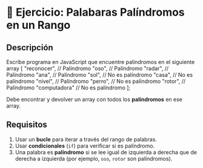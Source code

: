 # 📝 Ejercicio: Palabaras Palíndromos en un Rango  

## Descripción  
Escribe programa en JavaScript que encuentre palindromos en el siguiente array 
[
  "reconocer",  // Palíndromo
  "oso",        // Palíndromo
  "radar",      // Palíndromo
  "ana",        // Palíndromo
  "sol",        // No es palíndromo
  "casa",       // No es palíndromo
  "nivel",      // Palíndromo
  "perro",      // No es palíndromo
  "rotor",      // Palíndromo
  "computadora" // No es palíndromo
];

Debe encontrar y devolver un array con todos los **palíndromos** en ese array.  

## Requisitos  
1. Usar un **bucle** para iterar a través del rango de palabras.  
2. Usar **condicionales** (`if`) para verificar si es palíndromo.  
3. Una palabra es **palíndromo** si se lee igual de izquierda a derecha que de derecha a izquierda (por ejemplo, `oso`, `rotor` son palíndromos).   
